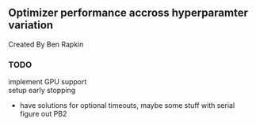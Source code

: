 ## Optimizer performance accross hyperparamter variation
Created By Ben Rapkin

### TODO
implement GPU support  
setup early stopping
- have solutions for optional timeouts, maybe some stuff with serial  
figure out PB2   


